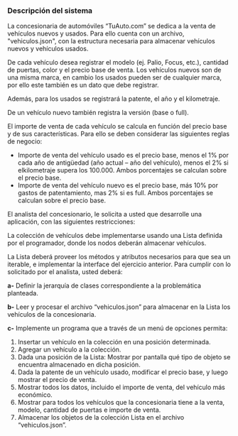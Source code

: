 ### Descripción del sistema

La concesionaria de automóviles “TuAuto.com” se dedica a la venta de vehículos
nuevos y usados. Para ello cuenta con un archivo, "vehiculos.json", con la estructura
necesaria para almacenar vehículos nuevos y vehículos usados.

De cada vehículo desea registrar el modelo (ej. Palio, Focus, etc.), cantidad de
puertas, color y el precio base de venta. Los vehículos nuevos son de una misma
marca, en cambio los usados pueden ser de cualquier marca, por ello este también
es un dato que debe registrar.

Además, para los usados se registrará la patente, el año y el kilometraje.

De un vehículo nuevo también registra la versión (base o full).

El importe de venta de cada vehículo se calcula en función del precio base y de sus características. Para ello se deben considerar las siguientes reglas de negocio:

- Importe de venta del vehículo usado es el precio base, menos el 1% por cada
año de antigüedad (año actual – año del vehículo), menos el 2% si elkilometraje supera los 100.000. Ambos porcentajes se calculan sobre el precio
base.
- Importe de venta del vehículo nuevo es el precio base, más 10% por gastos
de patentamiento, mas 2% si es full. Ambos porcentajes se calculan sobre el
precio base.

El analista del concesionario, le solicita a usted que desarrolle una aplicación, con las
siguientes restricciones:

La colección de vehículos debe implementarse usando una Lista definida por el programador, donde los nodos deberán almacenar vehículos.

La Lista deberá proveer los métodos y atributos necesarios para que sea un iterable,
e implementar la interface del ejercicio anterior.
Para cumplir con lo solicitado por el analista, usted deberá:

**a-** Definir la jerarquía de clases correspondiente a la problemática planteada.

**b-** Leer y procesar el archivo “vehiculos.json” para almacenar en la Lista los vehículos de la concesionaria.

**c-** Implemente un programa que a través de un menú de opciones permita:
1. Insertar un vehículo en la colección en una posición determinada.
2. Agregar un vehículo a la colección.
3. Dada una posición de la Lista: Mostrar por pantalla qué tipo de objeto se
encuentra almacenado en dicha posición.
4. Dada la patente de un vehículo usado, modificar el precio base, y luego
mostrar el precio de venta.
5. Mostrar todos los datos, incluido el importe de venta, del vehículo más
económico.
6. Mostrar para todos los vehículos que la concesionaria tiene a la venta,
modelo, cantidad de puertas e importe de venta.
7. Almacenar los objetos de la colección Lista en el archivo “vehiculos.json”.